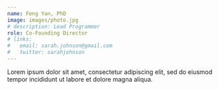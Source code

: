 ```yaml
---
name: Feng Yan, PhD
image: images/photo.jpg
# description: Lead Programmer
role: Co-Founding Director
# links:
#   email: sarah.johnson@gmail.com
#   twitter: sarahjohnson
---
```


Lorem ipsum dolor sit amet, consectetur adipiscing elit, sed do eiusmod tempor incididunt ut labore et dolore magna aliqua.
